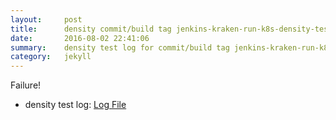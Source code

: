 ```yaml
---
layout:     post
title:      density commit/build tag jenkins-kraken-run-k8s-density-tests-112-3
date:       2016-08-02 22:41:06
summary:    density test log for commit/build tag jenkins-kraken-run-k8s-density-tests-112-3.
category:   jekyll
---
```


Failure!

- density test log: [Log File](http://s3-us-west-2.amazonaws.com/kraken-e2e-logs/density/jenkins-kraken-run-k8s-density-tests-112-3/build-log.txt)
